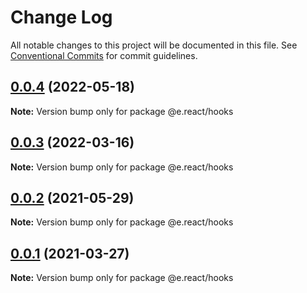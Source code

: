 # Change Log

All notable changes to this project will be documented in this file.
See [Conventional Commits](https://conventionalcommits.org) for commit guidelines.

## [0.0.4](https://github.com/eleven-net-cn/fe-ground/compare/@e.react/hooks@0.0.3...@e.react/hooks@0.0.4) (2022-05-18)

**Note:** Version bump only for package @e.react/hooks

## [0.0.3](https://github.com/eleven-net-cn/fe-ground/compare/@e.react/hooks@0.0.2...@e.react/hooks@0.0.3) (2022-03-16)

**Note:** Version bump only for package @e.react/hooks

## [0.0.2](https://github.com/eleven-net-cn/fe-ground/compare/@e.react/hooks@0.0.1...@e.react/hooks@0.0.2) (2021-05-29)

**Note:** Version bump only for package @e.react/hooks

## [0.0.1](https://github.com/eleven-net-cn/fe-ground/compare/@e.react/hooks@1.1.0...@e.react/hooks@0.0.1) (2021-03-27)

**Note:** Version bump only for package @e.react/hooks
